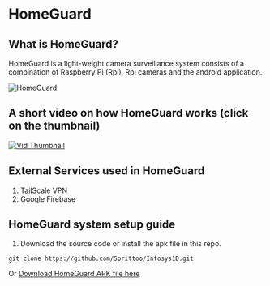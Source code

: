 # HomeGuard

## What is HomeGuard?
HomeGuard is a light-weight camera surveillance system consists of a combination of Raspberry Pi (Rpi), Rpi cameras and the android application.  

![HomeGuard](pics/phonepi.png)  

## A short video on how HomeGuard works (click on the thumbnail)
[![Vid Thumbnail](pics/thumbnail1.png)](https://youtu.be/9vQ3djnSB08)
## External Services used in HomeGuard
1. TailScale VPN
2. Google Firebase

## HomeGuard system setup guide
1. Download the source code or install the apk file in this repo.  
```
git clone https://github.com/Sprittoo/Infosys1D.git
```  

Or [Download HomeGuard APK file here](https://www.dropbox.com/s/i1e99imhbm4pkk4/HomeGuard.apk?dl=0)
